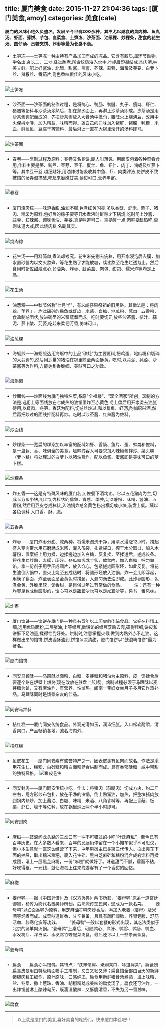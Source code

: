 title: 厦门美食
date: 2015-11-27 21:04:36
tags: [厦门美食,amoy]
categories: 美食(cate)
---
#### 厦门的风味小吃久负盛名，发展至今已有200余种。其中尤以咸食的烧肉粽、鱼丸汤、虾面、薄饼、芋包、韭菜盒、土笋冻、沙茶面、油葱稞、炒稞条，甜食的花生汤、圆仔汤、贡糖夹饼、炸枣等最为长盛不衰。

* 土笋冻——土笋冻一种由特有产品加工而成的冻品。它含有胶质,属环节动物,学名虫,身长二、三寸,经过熬煮,所含胶质溶入水中,冷却后即凝结成,其肉清,味美甘鲜。配上好酱油、北醋、甜酱、辣酱、芥辣、蒜蓉、海蛰及芫荽、白萝卜丝、辣椒丝、番茄片,则色香味俱佳的风味小吃。

---

![土笋冻](http://7xonhu.com1.z0.glb.clouddn.com/u=2799798476,2493301918&fm=21&gp=0.jpg)

----

* 沙茶面——沙茶面的制作过程，是将鸭心、鸭肠、鸭腱、丸子、瘦肉、虾仁、猪腰等配料与沙茶汤氽熟后，扣在熟水面上，再淋上沙茶汤即成。沙茶汤是用沙茶酱调配而成的，先把沙茶酱放入大骨汤中搅匀，置旺火上烧沸后，改用中火保持小沸，加入精盐、味精而得。随自己的口味加入猪肝、猪腰、鸭腱、米血、鲜鱿鱼、豆腐干等辅料，最后淋上一直在大锅里滚开的汤料即可。

---
![沙茶面](http://7xonhu.com1.z0.glb.clouddn.com/u=2089400946,1334399868&fm=21&gp=0.jpg)

---

* 春卷——烹制过程及原料：春卷又名春饼,厦人叫薄饼。用面皮包着各种菜肴食用,作料主要是笋、豌豆、豆芽、豆干、蛋丝、鱼、虾仁、肉丁、海蛎及红萝卜等。其中豆干丝,越细越好,用油炸过能吸收其中鱼、虾、肉类津液,使饼皮不致被馅的汤弄湿搞破,吃起来脆嫩甘美,醇甜可口,营养丰富。

---
![春卷](http://7xonhu.com1.z0.glb.clouddn.com/20-140529153S4950.jpg)

---

* 厦门烧肉粽——味道香甜,油润不腻,色泽红黄闪亮,多以香菇、虾米、栗子、猪肉、糯米为原料,包好后的粽子要等开水煮沸时鲜粽才下锅烧,吃时配上沙酱、蒜蓉、红辣酱、调味酱油、芫荽,真是味道可口。需提醒一点,肉粽要趁热吃,否则味道大减,因此烧肉粽,名副其实。

---
![烧肉粽](http://7xonhu.com1.z0.glb.clouddn.com/00219b69ab310e5011ea02.jpg)

---

<!--more-->

* 花生汤——用料简单,煮法却考究。花生米先剔去疵粒，用开水浸泡后去膜，加水置砂锅内以文火熬煮，等花生熟了才能放糖，续水熬至花生烂透为止。然后食用时配佐甜咸点心,如油条、炸枣、韭菜盒、肉包、甜包、糯米炸等均是上品。

---
![花生汤](http://7xonhu.com1.z0.glb.clouddn.com/002564a17b730efd2cbf10.jpg)

---
* 油葱粿——中秋节俗称"七月半"，有以咸仔果祭祖的旧民俗。其做法是：将肉丝、荸荠丁、炸过碾碎的扁鱼或虾皮、米酱、白糖、地瓜粉、葱白、五香粉、食盐制成团状,放进碗里的米浆蒸煮而成。吃时要切开,放些沙茶酱、桔汁、蒜泥、萝卜酸、芫荽,吃起来柔韧芳香,美味可口。

---
![油葱粿](http://7xonhu.com1.z0.glb.clouddn.com/u=727382451,2604700478&fm=21&gp=0.jpg)

---
* 海蛎煎——海蛎煎选用海蛎中的上品"珠蚝"为主要原料,把鸡蛋、地瓜粉和切碎的大蒜调匀,然后用适量的猪油在锅里煎至两面酥黄。吃时,以蒜泥、芫荽、沙茶酱等为作料,方能达到香脆细、美昧可口之功效。

---
![海蛎煎](http://7xonhu.com1.z0.glb.clouddn.com/CqgBVFUBRhOAd-nwAADxzoLk1dU573.jpg)

---
* 炒面线——炒面线为厦门独特名菜,系原"全福楼"、"双全酒家"所创。烹制的方法是:选用上等面线放在七成热的油锅里炸至赤黄色,捞上盘后用开水烫去油腻待用,以瘦肉、冬笋、香菇为配料,切成丝炒过,和以扁鱼、虾沥,酌加绍兴酒,然后再把炒过的面线拌配料再炒。吃时以沙茶酱、红辣酱为佐料。

---
![炒面线](http://7xonhu.com1.z0.glb.clouddn.com/269766_130175126890000000_0633.jpg)

---
* 炒粿条——宽扁的粿条加以丰富的配料如虾、香肠、鱼片、蛋、蚌类和佐料，是一盘色、香、味俱全的美食，嗜辣的客人可要求加入辣椒酱拌炒。菜头粿（萝卜糕）将处理过的白萝卜以猪油煎炸，配以鱼酱、蛋酱即是美味可口的萝卜糕。

---
![炒粿条](http://7xonhu.com1.z0.glb.clouddn.com/20121207103256123.jpg)

---
* 炸五香——这是有特殊风味的厦门名点,佐餐下酒均宜。它以五花猪肉为主,切成长方形小块,配上切为粒状的扁鱼、青葱、荸荠,匀以薯粉、味精、酱油、五香粉,然后用豆皮卷成棒状,入油锅炸成金黄色捞出横切成小块,装盘上桌。蘸以各色调料,入口香、酥、脆。

---
![五香条](http://7xonhu.com1.z0.glb.clouddn.com/6e73d411799614e55092118fc062220e.jpg)

---
* 炸枣——厦门炸枣分甜、咸两种。将糯米淘洗干净，用清水浸涨12小时，捞起盛入箩内带水用石磨磨成米浆，灌入布袋，扎紧袋口，榨干水分取出，加入木薯粉，置案板上用力揉，边揉搓边加入白糖，反复揉，至揉透后，搓成长条。将花生仁炒熟，去膜，压碎。冬瓜糖切成丁状，放盆内，加入白糖，拌匀做馅。拿一份剂子用手压成圆片，放入馅心，包紧搓成圆形坯，如此反复。将花生油倒入锅中，置火上烧至五成热时，将圆形坯放入油锅，炸一会儿即浮起，用筷子翻面，炸至表面呈金黄色时捞起，入漏勺沥去油即成。此炸枣圆形，色泽金黄，外脆里软，馅香甜，是泉俗过年过节常做的食品。
　　注：还有一种炸枣是包成椭圆形的，馅心可以是甜豆沙也可以是咸豆沙等，另有一番风味。

---
![炸枣](http://7xonhu.com1.z0.glb.clouddn.com/2013112661640193.jpg)

---
* 厦门馅饼——馅饼在厦门是一种具有百年以上历史的传统食品。它好在料精工细,选用优质面粉,二层猪油,上等绿豆,做饼馅的绿豆蒸熟去壳,研得精细,饼皮和饼酥下足油量,揉得恰到好处。烘制时,注意掌握火候,做到内熟外赤不走油。这样做出来的馅饼,饼皮香酥油润,饼馅冰凉清甜。厦门馅饼以"鼓浪屿馅饼"最为著名。

---
![厦门馅饼](http://7xonhu.com1.z0.glb.clouddn.com/-81698349620121022170242620630641.jpg)

---
* 同安马蹄酥——马蹄酥以面粉、白糖、麦芽糖和猪油为主原料，皮、馅揉合后要逐个贴在炉壁上烘烤(现在改放在铁盘上煎烤)。烤制过程必须于马蹄酥以麦芽糖为馅，又有麻油炸，有营养，性燥热。闽南一带妇女坐月子多用它作热补品。马蹄酥同时是馈赠亲友的佳品。

---
![同安马蹄酥](http://7xonhu.com1.z0.glb.clouddn.com/98334435.jpg)

---
* 桔红糕——厦门同安传统食品。外观光滑如玉，润泽细腻。入口松软耐嚼，清香爽口。产品畅销各地，弛名海内外。

---
![桔红糕](http://7xonhu.com1.z0.glb.clouddn.com/1404812799550975.jpg)

---
* 鱼皮花生——厦门同安素有盛誉特产之一，因表皮裹有鱼肉而故名。作法是采用花生仁、糕粉、白砂糖和精白面粉混合烘制而成。具有香郁酥糖、咸中带甜的独特风格。
![鱼皮花生](http://7xonhu.com1.z0.glb.clouddn.com/ebae09a1dd0891a3.jpg)

---
* 同安封肉——厦门同安传统小吃。作法：将猪肉（前腿肉）切成方块，约二斤左右，用方形纱布包扎，放在干净的铁锅，倒上熟猪油，加热，把整块猪肉放到锅内热炒，加上酱油、白糖、味精、米酒、八角香料等，再配上香菇、板栗、虾仁、壕干等佐料，放在锅里焖上两个半小时即可。

---
![同安封肉](http://7xonhu.com1.z0.glb.clouddn.com/20131226162244-1411481846.jpg)

---
* 麻糍——鼓浪屿龙头路的三岔口有一种不可错过的小吃“叶氏麻糍”，至今已有百年历史。在大多数人看来，百年的发展仍停留在一个小摊车似乎不可思议，但小本生意就一直这么经营了下来，中年男摊主已是第三代传人。拉出摊车下面的抽屉，取出糯米糍粑，裹入花生碎、黑白芝麻碎和糖粉混合成的馅料再揉成团，滚上一层黑芝麻粉，一份“麻糍”就做好了。味道甜而不腻，糯而不粘，好吃得很。一元钱，就让海岛上往来的游客有了一个香甜的回忆。

---
![麻糍](http://7xonhu.com1.z0.glb.clouddn.com/761674aaa44930465db48779c325f44f.jpg)

---
* 姜母鸭——据《中国药谱》及《汉方药典》两书所载，“姜母鸭”原系一道宫廷御膳，相传为商代名医吴仲所创，后来流传至民间，遂成为一款名菜。
　　姜母鸭”以红面番鸭为原料，用芝麻油将鸭肉炒香后，再加入老姜（姜母）及米酒等炖煮而成。成菜味道鲜香，甘辛兼备，且具有疏肝润肺、养胃健脾、舒筋活血、祛寒化痰等功效。
　　“姜母鸭”一般以套餐的形式出现，其吃法类似于北京的涮羊肉火锅。“姜母鸭”上桌后，可随鸭心、鸭肝、鸭胗、鸭肠、鸭血、水发粉丝、洋白菜、水发腐竹等配菜烫食，最后还可以上一些杂面煮食。

---
![姜母鸭](http://7xonhu.com1.z0.glb.clouddn.com/20141106160032983298.jpg)

---
* 扁食——扁食亦叫馄饨。其特点：“皮薄馅鲜、嫩滑爽口、味道鲜美”。扁食嫂扁食皮是用由特级精面粉手工擀制，又白又韧又薄；扁食馅全部由当天的新鲜猪腿肉精工细作，原汁原味，口感纯正。扁食用新鲜猪骨汤煮熟，加上味精、盐、冬菜、撒上葱珠、香油、胡椒粉就成美味的扁食汤了。扁食还可油炸，一出炸锅就淋上酸辣勾芡，既濡湿酸辣，又酥脆清香，不失为另一番滋味。

---
![扁食](http://7xonhu.com1.z0.glb.clouddn.com/13499393376721.jpg)

---
>以上就是厦门的美食,喜好美食的吃货们，快来厦门体验吧!!!
